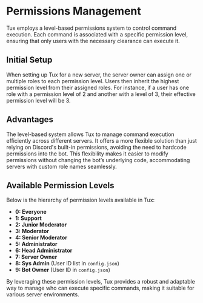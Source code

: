 # Permissions Management

Tux employs a level-based permissions system to control command execution. Each command is associated with a specific permission level, ensuring that only users with the necessary clearance can execute it.

## Initial Setup

When setting up Tux for a new server, the server owner can assign one or multiple roles to each permission level. Users then inherit the highest permission level from their assigned roles. For instance, if a user has one role with a permission level of 2 and another with a level of 3, their effective permission level will be 3.

## Advantages

The level-based system allows Tux to manage command execution efficiently across different servers. It offers a more flexible solution than just relying on Discord's built-in permissions, avoiding the need to hardcode permissions into the bot. This flexibility makes it easier to modify permissions without changing the bot’s underlying code, accommodating servers with custom role names seamlessly.

## Available Permission Levels

Below is the hierarchy of permission levels available in Tux:

- **0: Everyone**
- **1: Support**
- **2: Junior Moderator**
- **3: Moderator**
- **4: Senior Moderator**
- **5: Administrator**
- **6: Head Administrator**
- **7: Server Owner**
- **8: Sys Admin** (User ID list in `config.json`)
- **9: Bot Owner** (User ID in `config.json`)

By leveraging these permission levels, Tux provides a robust and adaptable way to manage who can execute specific commands, making it suitable for various server environments.
